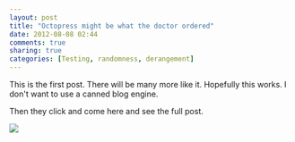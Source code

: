 ```yaml
---
layout: post
title: "Octopress might be what the doctor ordered"
date: 2012-08-08 02:44
comments: true
sharing: true
categories: [Testing, randomness, derangement]
---
```

<p>This is the first post. There will be many more like it. Hopefully this works. I don't want to use a canned blog engine.</p>
<!-- more -->
<p>Then they click and come here and see the full post.</p>
<img src="http://gentle-sierra-7932.herokuapp.com/img/tort-9921.jpg">